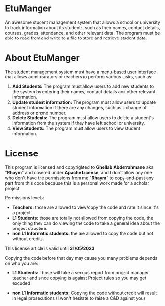 # EtuManger

An awesome student management system that allows a school or university to track information about its students, such as their names, contact details, courses, grades, attendance, and other relevant data. The program must be able to read from and write to a file to store and retrieve student data.


# About EtuManger

The student management system must have a menu-based user interface that allows administrators or teachers to perform various tasks, such as:
1. **Add Students:** The program must allow users to add new students to the system by entering their names, contact details and other relevant information.
2. **Update student information:** The program must allow users to update student information if there are any changes, such as a change of address or phone number.
3. **Delete Students:** The program must allow users to delete a student's information from the system if they have left school or university.
4. **View Students:** The program must allow users to view student information.



# License

This program is licensed and copyrighted to **Ghellab Abderrahmane** aka "**Rhaym**" and covered under **Apache License**, and I don't allow any one who don't have the permissions from me "**Rhaym**" to copy-and-past any part from this code because this is a personal work made for a scholar project

Permissions levels:

 - **Teachers:** those are allowed to view/copy the code and rate it since it's a project.
- **L1 Students:** those are totally not allowed from copying the code, the only thing they can do viewing the code to take a general idea about the project structure.
- **non L1 Informatic students:** the are allowed to copy the code but not without credits.

This license article is valid until **31/05/2023**

Copying the code before that day may cause you many problems depends on who you are:

-   **L1 Students:** Those will take a serious report from project manager teacher and since copying is against Project rules so you may get excuded

-   **non L1 Informatic students:** Copying the code without credit will result in legal prosecutions (I won't hesitate to raise a C&D against you)
